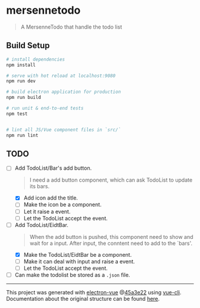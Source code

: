 # mersennetodo

> A MersenneTodo that handle the todo list

## Build Setup

``` bash
# install dependencies
npm install

# serve with hot reload at localhost:9080
npm run dev

# build electron application for production
npm run build

# run unit & end-to-end tests
npm test


# lint all JS/Vue component files in `src/`
npm run lint

```

## TODO

- [ ] Add TodoList/Bar's add button.
  > I need a add button component, which can ask TodoList to update its bars.
  - [x] Add icon add the title.
  - [ ] Make the icon be a component.
  - [ ] Let it raise a event.
  - [ ] Let the TodoList accept the event.
- [ ] Add TodoList/EidtBar.
  > When the add button is pushed, this component need to show and wait for a input.
  > After input, the conntent need to add to the `bars'.
  - [x] Make the TodoList/EidtBar be a component.
  - [ ] Make it can deal with input and raise a event.
  - [ ] Let the TodoList accept the event.
- [ ] Can make the todolist be stored as a `.json` file.

---

This project was generated with
[electron-vue](https://github.com/SimulatedGREG/electron-vue)
@[45a3e22](https://github.com/SimulatedGREG/electron-vue/tree/45a3e224e7bb8fc71909021ccfdcfec0f461f634)
using [vue-cli](https://github.com/vuejs/vue-cli). Documentation about the
original structure can be found
[here](https://simulatedgreg.gitbooks.io/electron-vue/content/index.html).

